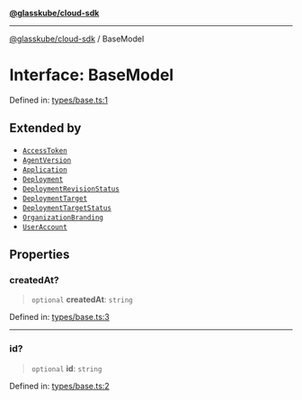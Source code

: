 [**@glasskube/cloud-sdk**](../README.md)

***

[@glasskube/cloud-sdk](../README.md) / BaseModel

# Interface: BaseModel

Defined in: [types/base.ts:1](https://github.com/glasskube/distr/blob/80de58e6e72221ca696881996e5ae90ce94cd9cf/sdk/js/src/types/base.ts#L1)

## Extended by

- [`AccessToken`](AccessToken.md)
- [`AgentVersion`](AgentVersion.md)
- [`Application`](Application.md)
- [`Deployment`](Deployment.md)
- [`DeploymentRevisionStatus`](DeploymentRevisionStatus.md)
- [`DeploymentTarget`](DeploymentTarget.md)
- [`DeploymentTargetStatus`](DeploymentTargetStatus.md)
- [`OrganizationBranding`](OrganizationBranding.md)
- [`UserAccount`](UserAccount.md)

## Properties

### createdAt?

> `optional` **createdAt**: `string`

Defined in: [types/base.ts:3](https://github.com/glasskube/distr/blob/80de58e6e72221ca696881996e5ae90ce94cd9cf/sdk/js/src/types/base.ts#L3)

***

### id?

> `optional` **id**: `string`

Defined in: [types/base.ts:2](https://github.com/glasskube/distr/blob/80de58e6e72221ca696881996e5ae90ce94cd9cf/sdk/js/src/types/base.ts#L2)
